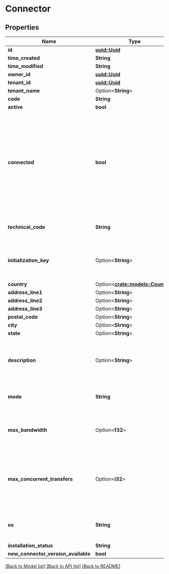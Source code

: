 # Connector

## Properties

Name | Type | Description | Notes
------------ | ------------- | ------------- | -------------
**id** | [**uuid::Uuid**](uuid::Uuid.md) |  | 
**time_created** | **String** |  | 
**time_modified** | **String** |  | 
**owner_id** | [**uuid::Uuid**](uuid::Uuid.md) |  | 
**tenant_id** | [**uuid::Uuid**](uuid::Uuid.md) |  | 
**tenant_name** | Option<**String**> |  | [optional]
**code** | **String** |  | 
**active** | **bool** |  | 
**connected** | **bool** | Indicates if the connector is connected or not. This is cached so even when the connector is no longer connected, for a short time this still may return true. | 
**technical_code** | **String** | Technical code to be used for processing. | 
**initialization_key** | Option<**String**> | The key provided via other channels to initialize the installation. | [optional]
**country** | Option<[**crate::models::Country**](Country.md)> |  | [optional]
**address_line1** | Option<**String**> |  | [optional]
**address_line2** | Option<**String**> |  | [optional]
**address_line3** | Option<**String**> |  | [optional]
**postal_code** | Option<**String**> |  | [optional]
**city** | Option<**String**> |  | [optional]
**state** | Option<**String**> |  | [optional]
**description** | Option<**String**> | The general description of the connector instance including its purpose. | [optional]
**mode** | **String** | The mode the connector runs in. | 
**max_bandwidth** | Option<**f32**> | The maximum bandwidth defined in MB per second. | [optional]
**max_concurrent_transfers** | Option<**i32**> | The maximum amount of concurrent transfers that this connector can execute. | [optional]
**os** | **String** | The target OS of the original connector installer. | 
**installation_status** | **String** |  | 
**new_connector_version_available** | **bool** |  | 

[[Back to Model list]](../README.md#documentation-for-models) [[Back to API list]](../README.md#documentation-for-api-endpoints) [[Back to README]](../README.md)


